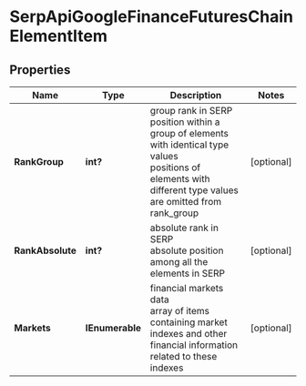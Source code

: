 # SerpApiGoogleFinanceFuturesChainElementItem


## Properties

| Name | Type | Description | Notes |
|------------ | ------------- | ------------- | -------------|
**RankGroup** | **int?** | group rank in SERP<br>position within a group of elements with identical type values<br>positions of elements with different type values are omitted from rank_group |[optional]|
**RankAbsolute** | **int?** | absolute rank in SERP<br>absolute position among all the elements in SERP |[optional]|
**Markets** | **IEnumerable<GoogleFinanceFuturesChainElement>** | financial markets data<br>array of items containing market indexes and other financial information related to these indexes |[optional]|
